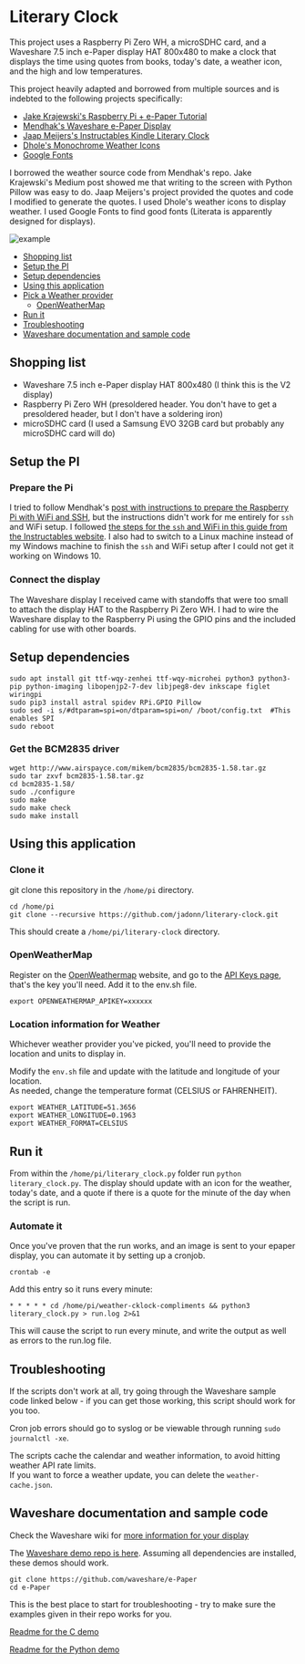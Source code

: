 # Literary Clock
This project uses a Raspberry Pi Zero WH, a microSDHC card, and a Waveshare 7.5 inch e-Paper display HAT 800x480 to make a clock that displays the time using quotes from books, today's date, a weather icon, and the high and low temperatures.

This project heavily adapted and borrowed from multiple sources and is indebted to the following projects specifically:
- [Jake Krajewski's Raspberry Pi + e-Paper Tutorial](https://medium.com/swlh/create-an-e-paper-display-for-your-raspberry-pi-with-python-2b0de7c8820c)
- [Mendhak's Waveshare e-Paper Display](https://github.com/mendhak/waveshare-epaper-display)
- [Jaap Meijers's Instructables Kindle Literary Clock](https://www.instructables.com/Literary-Clock-Made-From-E-reader/)
- [Dhole's Monochrome Weather Icons](https://github.com/Dhole/weather-pixel-icons)
- [Google Fonts](https://fonts.google.com)

I borrowed the weather source code from Mendhak's repo. Jake Krajewski's Medium post showed me that writing to the screen with Python Pillow was easy to do. Jaap Meijers's project provided the quotes and code I modified to generate the quotes. I used Dhole's weather icons to display weather. I used Google Fonts to find good fonts (Literata is apparently designed for displays).

![example](example.png)


- [Shopping list](#shopping-list)
- [Setup the PI](#setup-the-pi)
- [Setup dependencies](#setup-dependencies)
- [Using this application](#using-this-application)
- [Pick a Weather provider](#pick-a-weather-provider)
  - [OpenWeatherMap](#openweathermap)
- [Run it](#run-it)
- [Troubleshooting](#troubleshooting)
- [Waveshare documentation and sample code](#waveshare-documentation-and-sample-code)


## Shopping list

- Waveshare 7.5 inch e-Paper display HAT 800x480 (I think this is the V2 display) 
- Raspberry Pi Zero WH (presoldered header. You don't have to get a presoldered header, but I don't have a soldering iron)
- microSDHC card (I used a Samsung EVO 32GB card but probably any microSDHC card will do)

## Setup the PI

### Prepare the Pi

I tried to follow Mendhak's [post with instructions to prepare the Raspberry Pi with WiFi and SSH](https://code.mendhak.com/prepare-raspberry-pi/), but the instructions didn't work for me entirely for `ssh` and WiFi setup. I followed [the steps for the `ssh` and WiFi in this guide from the Instructables website](https://www.instructables.com/Install-and-Setup-Raspbian-Lite-on-Raspberry-Pi-3/). I also had to switch to a Linux machine instead of my Windows machine to finish the `ssh` and WiFi setup after I could not get it working on Windows 10.


### Connect the display

The Waveshare display I received came with standoffs that were too small to attach the display HAT to the Raspberry Pi Zero WH. I had to wire the Waveshare display to the Raspberry Pi using the GPIO pins and the included cabling for use with other boards.


## Setup dependencies

    sudo apt install git ttf-wqy-zenhei ttf-wqy-microhei python3 python3-pip python-imaging libopenjp2-7-dev libjpeg8-dev inkscape figlet wiringpi
    sudo pip3 install astral spidev RPi.GPIO Pillow
    sudo sed -i s/#dtparam=spi=on/dtparam=spi=on/ /boot/config.txt  #This enables SPI
    sudo reboot

### Get the BCM2835 driver

    wget http://www.airspayce.com/mikem/bcm2835/bcm2835-1.58.tar.gz
    sudo tar zxvf bcm2835-1.58.tar.gz
    cd bcm2835-1.58/
    sudo ./configure
    sudo make
    sudo make check
    sudo make install

## Using this application

### Clone it

git clone this repository in the `/home/pi` directory.

    cd /home/pi
    git clone --recursive https://github.com/jadonn/literary-clock.git
    
This should create a `/home/pi/literary-clock` directory. 

### OpenWeatherMap

Register on the [OpenWeathermap](https://openweathermap.org) website, and go to the [API Keys page](https://home.openweathermap.org/api_keys), that's the key you'll need. 
Add it to the env.sh file.  

    export OPENWEATHERMAP_APIKEY=xxxxxx

### Location information for Weather

Whichever weather provider you've picked, you'll need to provide the location and units to display in.  

Modify the `env.sh` file and update with the latitude and longitude of your location.  
As needed, change the temperature format (CELSIUS or FAHRENHEIT).  

    export WEATHER_LATITUDE=51.3656
    export WEATHER_LONGITUDE=0.1963
    export WEATHER_FORMAT=CELSIUS

## Run it

From within the `/home/pi/literary_clock.py` folder run `python literary_clock.py`. The display should update with an icon for the weather, today's date, and a quote if there is a quote for the minute of the day when the script is run.

### Automate it

Once you've proven that the run works, and an image is sent to your epaper display, you can automate it by setting up a cronjob.  

    crontab -e

Add this entry so it runs every minute:

    * * * * * cd /home/pi/weather-cklock-compliments && python3 literary_clock.py > run.log 2>&1

This will cause the script to run every minute, and write the output as well as errors to the run.log file. 


## Troubleshooting

If the scripts don't work at all, try going through the Waveshare sample code linked below - if you can get those working, this script should work for you too. 

Cron job errors should go to syslog or be viewable through running `sudo journalctl -xe`.

The scripts cache the calendar and weather information, to avoid hitting weather API rate limits.   
If you want to force a weather update, you can delete the `weather-cache.json`.


## Waveshare documentation and sample code

Check the Waveshare wiki for [more information for your display](https://www.waveshare.com/wiki/7.5inch_e-Paper_HAT)


The [Waveshare demo repo is here](https://github.com/waveshare/e-Paper).  Assuming all dependencies are installed, these demos should work.  

    git clone https://github.com/waveshare/e-Paper
    cd e-Paper


This is the best place to start for troubleshooting - try to make sure the examples given in their repo works for you. 

[Readme for the C demo](https://github.com/waveshare/e-Paper/blob/master/RaspberryPi_JetsonNano/c/readme_EN.txt)

[Readme for the Python demo](https://github.com/waveshare/e-Paper/blob/master/RaspberryPi_JetsonNano/python/readme_jetson_EN.txt)



